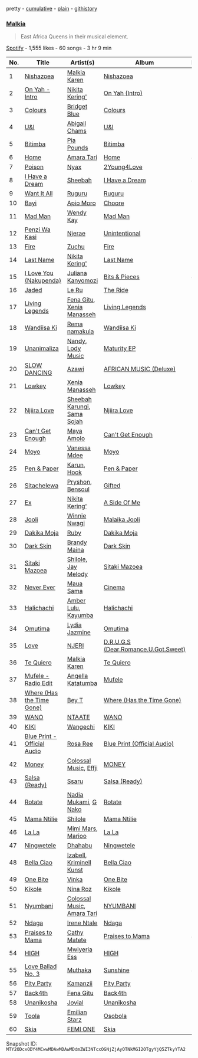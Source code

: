 pretty - [cumulative](/playlists/cumulative/37i9dQZF1DX16usLA71XGW.md) - [plain](/playlists/plain/37i9dQZF1DX16usLA71XGW) - [githistory](https://github.githistory.xyz/mackorone/spotify-playlist-archive/blob/main/playlists/plain/37i9dQZF1DX16usLA71XGW)

### [Malkia](https://open.spotify.com/playlist/37i9dQZF1DX16usLA71XGW)

> East Africa Queens in their musical element.

[Spotify](https://open.spotify.com/user/spotify) - 1,555 likes - 60 songs - 3 hr 9 min

| No. | Title | Artist(s) | Album | Length |
|---|---|---|---|---|
| 1 | [Nishazoea](https://open.spotify.com/track/2aZEeQqaEcQzwOXKSrDw7s) | [Malkia Karen](https://open.spotify.com/artist/7b06gok59Tl7xADRHWKpnr) | [Nishazoea](https://open.spotify.com/album/0WsAaPPks6bFE1KXWgEigu) | 3:01 |
| 2 | [On Yah \- Intro](https://open.spotify.com/track/7I384J2xogr4UpOYbE93FJ) | [Nikita Kering'](https://open.spotify.com/artist/1yQKzWOHXJQSEnOXrHDl4X) | [On Yah \(Intro\)](https://open.spotify.com/album/6cPFGIKefpQSuQtdXdlCrk) | 3:00 |
| 3 | [Colours](https://open.spotify.com/track/5HEEUg2iTaHbHApME7VGJh) | [Bridget Blue](https://open.spotify.com/artist/5EbxOKB0wn1EdeBvwK7kxw) | [Colours](https://open.spotify.com/album/4EoFzMW7gtpxK27BjkKoOd) | 3:44 |
| 4 | [U&I](https://open.spotify.com/track/5Cv3HDfY46xvnuotudaSfn) | [Abigail Chams](https://open.spotify.com/artist/3jFSzxz2HWuQ7fDishuCE8) | [U&I](https://open.spotify.com/album/6VATsDRPXpyWz3VEKvlnfZ) | 3:10 |
| 5 | [Bitimba](https://open.spotify.com/track/6jGG78uh7FunvMuqa4kv9K) | [Pia Pounds](https://open.spotify.com/artist/60ANpuV946iARKh8FpDU8p) | [Bitimba](https://open.spotify.com/album/385Gp4V1QwGJt8Aa4Swut5) | 2:27 |
| 6 | [Home](https://open.spotify.com/track/10xrx94SPkwD7Kf3ynXCED) | [Amara Tari](https://open.spotify.com/artist/03cHERVYQ8yOTu6Pu4DCxd) | [Home](https://open.spotify.com/album/2Xt2Uq1c96N7rRKfmWQPNW) | 4:12 |
| 7 | [Poison](https://open.spotify.com/track/0tHwaQYWrerlG3WlkrLACX) | [Nyax](https://open.spotify.com/artist/609q0eLCXxneCVx3w6j6W5) | [2Young4Love](https://open.spotify.com/album/4RbPPMKU4YBIbv0RTg2QLC) | 3:01 |
| 8 | [I Have a Dream](https://open.spotify.com/track/6C3hJMzXPspSPRSMTZ640O) | [Sheebah](https://open.spotify.com/artist/7d2j0CA7B9ACGv8xu2NuUu) | [I Have a Dream](https://open.spotify.com/album/7DBV6VBPBqU6FG9DU7iYsf) | 4:15 |
| 9 | [Want It All](https://open.spotify.com/track/0rMg0aTus0SMln332gVa9M) | [Ruguru](https://open.spotify.com/artist/1paCrsKnETPLpODHtQfSSW) | [Ruguru](https://open.spotify.com/album/2rdXJOOC9kuPWxD1mboKCQ) | 3:04 |
| 10 | [Bayi](https://open.spotify.com/track/1CkRUUq109CKIB96vSXFwR) | [Apio Moro](https://open.spotify.com/artist/3TS6PfDQo5FRZaG03GdkAj) | [Choore](https://open.spotify.com/album/1JJS21TtylktwlJYPrZuxH) | 3:19 |
| 11 | [Mad Man](https://open.spotify.com/track/5v8HPYHWaq4qC1OO3WPGQz) | [Wendy Kay](https://open.spotify.com/artist/4xRJ8mtHNzJYvlJbspGFO6) | [Mad Man](https://open.spotify.com/album/6iV8YILfRjXdBhqH83gL2q) | 3:05 |
| 12 | [Penzi Wa Kasi](https://open.spotify.com/track/4vaKIBY9351V0u6bstPpUu) | [Njerae](https://open.spotify.com/artist/74HCIpcjuBFnsd7PoYSglQ) | [Unintentional](https://open.spotify.com/album/1f0MuY3kBgS1QmAIaRu3kj) | 2:44 |
| 13 | [Fire](https://open.spotify.com/track/1LFM0KBmoe13qfMQZucsPk) | [Zuchu](https://open.spotify.com/artist/6LzSS8yBk2YQpAvQxzOu0M) | [Fire](https://open.spotify.com/album/77exuH6Dzo7RMFxtFxNLhQ) | 3:37 |
| 14 | [Last Name](https://open.spotify.com/track/4BwHxEsR5SFJJKGBzrjMGN) | [Nikita Kering'](https://open.spotify.com/artist/1yQKzWOHXJQSEnOXrHDl4X) | [Last Name](https://open.spotify.com/album/5tUXmCXcOyqRO7lLeWrMHR) | 2:01 |
| 15 | [I Love You \(Nakupenda\)](https://open.spotify.com/track/55XMfPb2ZUm5vNYu8nWdx5) | [Juliana Kanyomozi](https://open.spotify.com/artist/3v54gVfDRlrLfvFYUQ0J1a) | [Bits & Pieces](https://open.spotify.com/album/04rPmSPYevyGVMBtEDtBiY) | 4:24 |
| 16 | [Jaded](https://open.spotify.com/track/2oUqHt6WhKih0nmfHhVj3J) | [Le Ru](https://open.spotify.com/artist/2Kgd8TvR0MGJ0NRFkGX0DJ) | [The Ride](https://open.spotify.com/album/6ZLeYdY71zyZ9Vvl17XSGM) | 3:46 |
| 17 | [Living Legends](https://open.spotify.com/track/1D62kK6VCcfQV1JyOhgsRx) | [Fena Gitu](https://open.spotify.com/artist/5uWJrA5m2FRzq2FnZAmL1W), [Xenia Manasseh](https://open.spotify.com/artist/2J4IvVbi2h1wB2A0p5kd86) | [Living Legends](https://open.spotify.com/album/49JYkKgWSeEyD7qtjC3X5g) | 2:57 |
| 18 | [Wandiisa Ki](https://open.spotify.com/track/46MwoLINORNKPyqIILxsAo) | [Rema namakula](https://open.spotify.com/artist/2444nM3S18PKjvdsXNNLdr) | [Wandiisa Ki](https://open.spotify.com/album/6SYvCQHJcZBBJKkADXL32z) | 3:13 |
| 19 | [Unanimaliza](https://open.spotify.com/track/67F4XuZS8JXs8t5UZBjEFg) | [Nandy](https://open.spotify.com/artist/2YfO4GV7JrFSXyfEoa5id3), [Lody Music](https://open.spotify.com/artist/74V5EGZx8m1D9pAErk5TEz) | [Maturity EP](https://open.spotify.com/album/55GR8hOcCxxiWApDdURREq) | 2:55 |
| 20 | [SLOW DANCING](https://open.spotify.com/track/6Qyi7tjYfQf3jSc2DjgVMC) | [Azawi](https://open.spotify.com/artist/0ZhMKJPaUXzfU0FgAzIOgR) | [AFRICAN MUSIC \(Deluxe\)](https://open.spotify.com/album/7HDi7WEWMN9ZhnNPo2lMx8) | 3:22 |
| 21 | [Lowkey](https://open.spotify.com/track/5vftqVHNTFUEYTpqszZi5e) | [Xenia Manasseh](https://open.spotify.com/artist/2J4IvVbi2h1wB2A0p5kd86) | [Lowkey](https://open.spotify.com/album/5SgR3uwNfIzqRhULqPQAAr) | 2:50 |
| 22 | [Njiira Love](https://open.spotify.com/track/462ozq0tVcoq50ZjaM2lWs) | [Sheebah Karungi](https://open.spotify.com/artist/5HwCHe2TkWMfGGpk2A8aku), [Sama Sojah](https://open.spotify.com/artist/6Cu8b2RnzlfjEWxuKrg9Bk) | [Njiira Love](https://open.spotify.com/album/3JFPB4w1ZhFDE1QAgz58F2) | 2:32 |
| 23 | [Can't Get Enough](https://open.spotify.com/track/553jHYX9KWMe4ww9XnQSb9) | [Maya Amolo](https://open.spotify.com/artist/6e6TdjEmxMCM5CFNrEfX3H) | [Can't Get Enough](https://open.spotify.com/album/7EHk9suPUmKdravDqbzrb2) | 3:57 |
| 24 | [Moyo](https://open.spotify.com/track/22COxRY6jsNPJDtCSX7xUd) | [Vanessa Mdee](https://open.spotify.com/artist/3RCH5MEaTPKsJwPzqGQ1w7) | [Moyo](https://open.spotify.com/album/6G4pydEf93kthE5qJlxQ8i) | 2:26 |
| 25 | [Pen & Paper](https://open.spotify.com/track/08MoSv9F2ZzT3B1GJR3OD6) | [Karun](https://open.spotify.com/artist/50bljU0VZtp2E7nAFRy5pC), [Hook](https://open.spotify.com/artist/0d2cvrJfsN0fBd6WuwwlDQ) | [Pen & Paper](https://open.spotify.com/album/185DPVsnR1b6ooK4VDqJPl) | 3:07 |
| 26 | [Sitachelewa](https://open.spotify.com/track/2V8JCAL5fAYIuetBGKfj7X) | [Pryshon](https://open.spotify.com/artist/10tow6yKkH4OjXuZA0PR0w), [Bensoul](https://open.spotify.com/artist/09vo12hHajgG2cZzq0rGmE) | [Gifted](https://open.spotify.com/album/0q80Hj7RGzccRcHTZcb0HY) | 3:54 |
| 27 | [Ex](https://open.spotify.com/track/352jbBYOtwkzJEMC2KkuiG) | [Nikita Kering'](https://open.spotify.com/artist/1yQKzWOHXJQSEnOXrHDl4X) | [A Side Of Me](https://open.spotify.com/album/6A66i8kXtfeQqrFpRyW7Em) | 3:24 |
| 28 | [Jooli](https://open.spotify.com/track/2WZqtIHlTeusn6WHLx0aqN) | [Winnie Nwagi](https://open.spotify.com/artist/6D2BPqCTzdBn26ficmaciD) | [Malaika Jooli](https://open.spotify.com/album/4wlEyqYYUzfW23fbmmuq5r) | 3:06 |
| 29 | [Dakika Moja](https://open.spotify.com/track/7ES0Y6lLl5NrMhz4sbaePq) | [Ruby](https://open.spotify.com/artist/2ypTfYYhRIQFIYj6bdnKa6) | [Dakika Moja](https://open.spotify.com/album/54uEgwNVQ0L8FNHO8gFYbA) | 3:42 |
| 30 | [Dark Skin](https://open.spotify.com/track/5AjVctG4cZUAlGFWpuIxLe) | [Brandy Maina](https://open.spotify.com/artist/7miUm4PxOWQDIPIcqKDfT4) | [Dark Skin](https://open.spotify.com/album/08kjRiczlt4ykqCXPBoASh) | 3:22 |
| 31 | [Sitaki Mazoea](https://open.spotify.com/track/2dmwsNaaASKGnkZZJq7LAD) | [Shilole](https://open.spotify.com/artist/5Kupo3eu25cR6dIkrmGof6), [Jay Melody](https://open.spotify.com/artist/58JfjeSwt2vRDspRRp1b70) | [Sitaki Mazoea](https://open.spotify.com/album/7q5AQ6op2G8ETzjoykpK45) | 2:24 |
| 32 | [Never Ever](https://open.spotify.com/track/19aCgeY2NVaGsZLEd6aTWh) | [Maua Sama](https://open.spotify.com/artist/5U8jnk47jb3p6wCtb6SgS2) | [Cinema](https://open.spotify.com/album/5Qe5uxTUw3myubH9pH2mAK) | 2:54 |
| 33 | [Halichachi](https://open.spotify.com/track/6SWpURhRKx8IN6IXzCSV2S) | [Amber Lulu](https://open.spotify.com/artist/7eaEAJe6zgz9QVfEEP3dUg), [Kayumba](https://open.spotify.com/artist/1HzG2aC1CemHeowaRUeahk) | [Halichachi](https://open.spotify.com/album/5Uz3x5jAmxJuUQBDEFLhvb) | 3:25 |
| 34 | [Omutima](https://open.spotify.com/track/4uDqe7prnIPYPU2wq1VsVW) | [Lydia Jazmine](https://open.spotify.com/artist/3iIWxRdX4e7W4ZD2urn7WM) | [Omutima](https://open.spotify.com/album/61wC1nlhsMQeNVSCDEZDhY) | 2:43 |
| 35 | [Love](https://open.spotify.com/track/0wj0rGLu2CnpGEZBiXcZZi) | [NJERI](https://open.spotify.com/artist/4fhFubSE551gSrnSWwAgaR) | [D.R.U.G.S \(Dear.Romance.U.Got.Sweet\)](https://open.spotify.com/album/6p7woEtazKqCoSi4DpiIU8) | 1:55 |
| 36 | [Te Quiero](https://open.spotify.com/track/420JxzIQL7fiH7hAAJAvsk) | [Malkia Karen](https://open.spotify.com/artist/7b06gok59Tl7xADRHWKpnr) | [Te Quiero](https://open.spotify.com/album/28I2Cswf6Ha0dOd6Yer1Ef) | 2:58 |
| 37 | [Mufele \- Radio Edit](https://open.spotify.com/track/2MSgpEYfJpDa4j9g6R32Lm) | [Angella Katatumba](https://open.spotify.com/artist/1xiwy2IYNqMyae2Eot9nCH) | [Mufele](https://open.spotify.com/album/2FyvNRC4xnpeWTIMRXWxEA) | 2:21 |
| 38 | [Where \(Has the Time Gone\)](https://open.spotify.com/track/4CD3Mw4RUa5Igh70CWadbo) | [Bey T](https://open.spotify.com/artist/5fGp7NJKHwbRlvQvDudkxk) | [Where \(Has the Time Gone\)](https://open.spotify.com/album/6JwEB4ctGyzJis0UAZwQFC) | 2:22 |
| 39 | [WANO](https://open.spotify.com/track/7smBB3wQQe6eGZMMVVF4mv) | [NTAATE](https://open.spotify.com/artist/2pjlyuBujBWpkiqpoZTOB9) | [WANO](https://open.spotify.com/album/3XIZCSSFUdzPvxMJOcC32t) | 3:31 |
| 40 | [KIKI](https://open.spotify.com/track/5HCMRyG7oBgUIFRmfjbREI) | [Wangechi](https://open.spotify.com/artist/3sRwsuyZVOyczSZUSiAHj6) | [KIKI](https://open.spotify.com/album/35mBssVYgCOrIZRPkDEcpw) | 2:49 |
| 41 | [Blue Print \- Official Audio](https://open.spotify.com/track/5LMs2FmgS1W7l3C5Wx824v) | [Rosa Ree](https://open.spotify.com/artist/1Rk6TiYYU9Rq5M5Kaqz2Vc) | [Blue Print \(Official Audio\)](https://open.spotify.com/album/5HcuKyDldkZjAnOOUe4s4l) | 3:19 |
| 42 | [Money](https://open.spotify.com/track/5wXGMc37E8zPQahBiZGu87) | [Colossal Music](https://open.spotify.com/artist/6jlzMtFLWK4oUNyAeYu520), [Effji](https://open.spotify.com/artist/7Ct2oQCP2BEMpMBqk2lRJK) | [MONEY](https://open.spotify.com/album/1C4342P9N6QgqnQezg8Ony) | 2:54 |
| 43 | [Salsa \(Ready\)](https://open.spotify.com/track/4sA3oaBmIceYBuileHFjEf) | [Ssaru](https://open.spotify.com/artist/1ARD1FbyU6v65XIlpYLbMW) | [Salsa \(Ready\)](https://open.spotify.com/album/0nrKiDxIeeLFYem4v6vae6) | 3:39 |
| 44 | [Rotate](https://open.spotify.com/track/4EBvUhVhJQVlUueTvH2Hnl) | [Nadia Mukami](https://open.spotify.com/artist/5nnVpORg4Aha9aWRTZA5No), [G Nako](https://open.spotify.com/artist/0ywwwX8jcXj6HW4l0xOzMC) | [Rotate](https://open.spotify.com/album/4XYAAKYsUt7MvnhwWdtj0e) | 2:49 |
| 45 | [Mama Ntilie](https://open.spotify.com/track/3M52Cys94u7FX3nUww5ITl) | [Shilole](https://open.spotify.com/artist/5Kupo3eu25cR6dIkrmGof6) | [Mama Ntilie](https://open.spotify.com/album/78X3PS16LknVFjRix2nc9h) | 2:31 |
| 46 | [La La](https://open.spotify.com/track/7506rdh9Ay8HeCI7ow04EZ) | [Mimi Mars](https://open.spotify.com/artist/0EvB9GVXaLmhGROh8ZIAKi), [Marioo](https://open.spotify.com/artist/4ZTqTkO2kj1doQrbqQ5KEe) | [La La](https://open.spotify.com/album/3NgCYoF4td4Fj0pfpYweBg) | 2:54 |
| 47 | [Ningwetele](https://open.spotify.com/track/674UoSgYQzmUza8uxOzRjP) | [Dhahabu](https://open.spotify.com/artist/0C5XE5om2CtR9MwB7F2VlU) | [Ningwetele](https://open.spotify.com/album/1eBVVYNEjwA6kfBl9M8P4w) | 3:16 |
| 48 | [Bella Ciao](https://open.spotify.com/track/7z9Aqb5WrAf8v2UyWXKzle) | [Izabell](https://open.spotify.com/artist/3sX49HZvwvW0hzWb7Ee1Al), [Kriminell Kunst](https://open.spotify.com/artist/7EJNCcEc74APLevQVDgINC) | [Bella Ciao](https://open.spotify.com/album/3UgIdYdg7kFsBv8RGV5llw) | 3:28 |
| 49 | [One Bite](https://open.spotify.com/track/6OOi3c5ikce6w19EN5Mp1T) | [Vinka](https://open.spotify.com/artist/2nTPCD3IukOtNX689ctkES) | [One Bite](https://open.spotify.com/album/5806Vs0UN9KhUaJwKEc7TO) | 2:54 |
| 50 | [Kikole](https://open.spotify.com/track/4KO61HENYNzhcyH5zsSXxo) | [Nina Roz](https://open.spotify.com/artist/5kLs8AtvdqLkXMRJtbhdXh) | [Kikole](https://open.spotify.com/album/6zjT5qOYSFJW281jDar3Nl) | 3:29 |
| 51 | [Nyumbani](https://open.spotify.com/track/4kHQ3Yo16DFn5HudDRT4MW) | [Colossal Music](https://open.spotify.com/artist/6jlzMtFLWK4oUNyAeYu520), [Amara Tari](https://open.spotify.com/artist/03cHERVYQ8yOTu6Pu4DCxd) | [NYUMBANI](https://open.spotify.com/album/3O5Iv6cDY2chRPfcFPEl4s) | 2:00 |
| 52 | [Ndaga](https://open.spotify.com/track/07QL7I0hus6iP59GPUqwhy) | [Irene Ntale](https://open.spotify.com/artist/1jDjOhgibO7KheCwzZ1W5W) | [Ndaga](https://open.spotify.com/album/3rKkCRAuaWHPOZF07ds6H7) | 3:12 |
| 53 | [Praises to Mama](https://open.spotify.com/track/2zLlJmbsJfec7NX7cUjlpY) | [Cathy Matete](https://open.spotify.com/artist/1HwWig74b2zj1B37LeiXfX) | [Praises to Mama](https://open.spotify.com/album/44oSU6bHazwBL0dUovMxRH) | 4:10 |
| 54 | [HIGH](https://open.spotify.com/track/6d8TFhchDxGs6SppX2AXOo) | [Mwiyeria Ess](https://open.spotify.com/artist/1rQ7I0qqPWCp4pQDcvt2im) | [HIGH](https://open.spotify.com/album/7KRSyRYblNpRGfHBPgs3dt) | 3:59 |
| 55 | [Love Ballad No\. 3](https://open.spotify.com/track/3GjD1VmMDQRBI85fRZyrvC) | [Muthaka](https://open.spotify.com/artist/1y2NzUCGrOaUPBZhhyUPcQ) | [Sunshine](https://open.spotify.com/album/3abCYOOplfgQSvt5vrOF29) | 4:18 |
| 56 | [Pity Party](https://open.spotify.com/track/01j67FBrhCFWC2kYJWGmdA) | [Kamanzii](https://open.spotify.com/artist/5Qzz9wRaEZdcWmSvCEn5Hb) | [Pity Party](https://open.spotify.com/album/3vLiY1nSz8oe12nrSzkW4y) | 3:24 |
| 57 | [Back4th](https://open.spotify.com/track/3B1ULzAnh4OsrxSeSonN5d) | [Fena Gitu](https://open.spotify.com/artist/5uWJrA5m2FRzq2FnZAmL1W) | [Back4th](https://open.spotify.com/album/1GfzwGWp0yd53AGZX98zrt) | 3:12 |
| 58 | [Unanikosha](https://open.spotify.com/track/6gHk7bjniGrFzZeIWuut7t) | [Jovial](https://open.spotify.com/artist/2iULDphri5hyIfw6Z1HhcH) | [Unanikosha](https://open.spotify.com/album/3O0zOnmqZcMapWxGooBzVu) | 3:02 |
| 59 | [Toola](https://open.spotify.com/track/6ckQHJ3Q1UjduZtkp6t5N4) | [Emilian Starz](https://open.spotify.com/artist/2S7N3sP6mqXp5yyu82QWOb) | [Osobola](https://open.spotify.com/album/7o055OuUVkYJlLrmDE0SMC) | 2:44 |
| 60 | [Skia](https://open.spotify.com/track/5UpnIhGL7UfPcgnLmsmbZU) | [FEMI ONE](https://open.spotify.com/artist/1Kg4nxeTD9wP3082jp1nkH) | [Skia](https://open.spotify.com/album/1lZCh8wawVRNTa5scsx3JY) | 2:58 |

Snapshot ID: `MTY2ODcxODY4MCwwMDAwMDAwMDdmZWI3NTcxOGNjZjAyOTNkMGI2OTgyYjQ5ZTkyYTA2`
